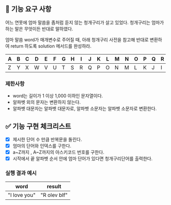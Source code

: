 ## 🚀 기능 요구 사항

어느 연못에 엄마 말씀을 좀처럼 듣지 않는 청개구리가 살고 있었다. 청개구리는 엄마가 하는 말은 무엇이든 반대로 말하였다.

엄마 말씀 word가 매개변수로 주어질 때, 아래 청개구리 사전을 참고해 반대로 변환하여 return 하도록 solution 메서드를 완성하라.

| A | B | C | D | E | F | G | H | I | J | K | L | M | N | O | P | Q | R | S | T | U | V | W | X | Y | Z |
| --- | --- | --- | --- | --- | --- | --- | --- | --- | --- | --- | --- | --- | --- | --- | --- | --- | --- | --- | --- | --- | --- | --- | --- | --- | --- |
| Z | Y | X | W | V | U | T | S | R | Q | P | O | N | M | L | K | J | I | H | G | F | E | D | C | B | A |

### 제한사항

- word는 길이가 1 이상 1,000 이하인 문자열이다.
- 알파벳 외의 문자는 변환하지 않는다.
- 알파벳 대문자는 알파벳 대문자로, 알파벳 소문자는 알파벳 소문자로 변환한다.

## ✅ 기능 구현 체크리스트
 - [x] 제시한 단어 수 만큼 반복문을 돌린다.
 - [x] 엄마의 단어와 인덱스를 구한다.
 - [x] a~Z까지 , A~Z까지의 아스키코드 번호를 구한다.
 - [x] 시작에서 끝 알파벳 순서 안에 엄마 단어가 있다면 청개구리단어를 출력한다.

### 실행 결과 예시

| word | result |
| --- | --- |
| "I love you" | "R olev blf" |
